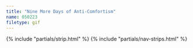 ```yaml
---
title: "Nine More Days of Anti-Comfortism"
name: 050223
filetype: gif
---
```


{% include "partials/strip.html" %}
{% include "partials/nav-strips.html" %}